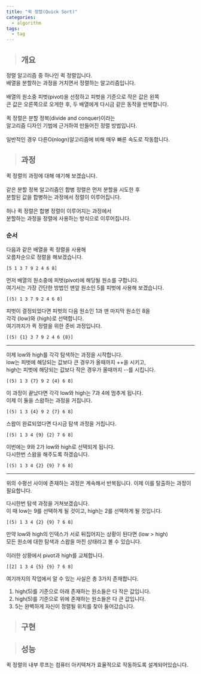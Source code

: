 ```yaml
---
title: "퀵 정렬(Quick Sort)"
categories:
  - algorithm
tags:
  - tag
---
```

> ## 개요

정렬 알고리즘 중 하나인 퀵 정렬입니다.<br>
배열을 분할하는 과정을 거치면서 정렬하는 알고리즘입니다.<br>
<br>
배열의 원소중 피벗(pivot)을 선정하고 피벗을 기준으로 작은 값은 왼쪽<br>
큰 값은 오른쪽으로 오게한 후, 두 배열에게 다시금 같은 동작을 반복합니다.<br>
<br>
퀵 정렬은 분할 정복(divide and conquer)이라는<br>
알고리즘 디자인 기법에 근거하여 만들어진 정렬 방법입니다.<br>
<br>
일반적인 경우 다른O(nlogn)알고리즘에 비해 매우 빠른 속도로 작동합니다.

> ## 과정

퀵 정렬의 과정에 대해 얘기해 보겠습니다.<br>
<br>
같은 분할 정복 알고리즘인 합병 정렬은 먼저 분할을 시도한 후<br>
분할된 값을 합병하는 과정에서 정렬이 이루어집니다.<br>
<br>
허나 퀵 정렬은 합병 정렬이 이루어지는 과정에서<br>
분할하는 과정을 정렬에 사용하는 방식으로 이루어집니다.
### 순서
다음과 같은 배열을 퀵 정렬을 사용해<br>
오름차순으로 정렬을 해보겠습니다.
```
[5 1 3 7 9 2 4 6 8]
```
먼저 배열의 원소중에 피벗(pivot)에 해당될 원소를 구합니다.<br>
여기서는 가장 간단한 방법인 맨앞 원소인 5를 피벗에 사용해 보겠습니다.
```
[(5) 1 3 7 9 2 4 6 8]
```
피벗이 결정되었다면 피벗의 다음 원소인 1과 맨 마지막 원소인 8을<br>
각각 {low}와 {high}로 선택합니다.<br>
여기까지가 퀵 정렬을 위한 준비 과정입니다.
```
[(5) {1} 3 7 9 2 4 6 {8}]
```

---
이제 low와 high를 각각 탐색하는 과정을 시작합니다.<br>
low는 피벗에 해당되는 값보다 큰 경우가 올때까지 ++을 시키고,<br>
high는 피벗에 해당되는 값보다 작은 경우가 올때까지 --를 시킵니다.
```
[(5) 1 3 {7} 9 2 {4} 6 8]
```
이 과정이 끝났다면 각각 low와 high는 7과 4에 멈추게 됩니다.<br>
이제 이 둘을 스왑하는 과정을 거칩니다.
```
[(5) 1 3 {4} 9 2 {7} 6 8]
```
스왑이 완료되었다면 다시금 탐색 과정을 거칩니다.
```
[(5) 1 3 4 {9} {2} 7 6 8]
```
이번에는 9와 2가 low와 high로 선택되게 됩니다.<br>
다시한번 스왑을 해주도록 하겠습니다.
```
[(5) 1 3 4 {2} {9} 7 6 8]
```

---
위의 수평선 사이에 존재하는 과정은 계속해서 반복됩니다.
이제 이를 탈출하는 과정이 필요합니다.

다시한번 탐색 과정을 거쳐보겠습니다.<br>
이 때 low는 9를 선택하게 될 것이고, high는 2를 선택하게 될 것입니다.
```
[(5) 1 3 4 {2} {9} 7 6 8]
```
만약 low와 high의 인덱스가 서로 뒤집어지는 상황이 된다면 (low > high)<br>
모든 원소에 대한 탐색과 스왑을 마친 상태라고 볼 수 있습니다.<br>
<br>
이러한 상황에서 pivot과 high를 교체합니다.<br>
```
[[2] 1 3 4 {5} {9} 7 6 8]
```
여기까지의 작업에서 알 수 있는 사실은 총 3가지 존재합니다.
1. high(5)를 기준으로 아래 존재하는 원소들은 다 작은 값입니다.
2. high(5)를 기준으로 위에 존재하는 원소들은 다 큰 값입니다.
3. 5는 완벽하게 자신이 정렬될 위치를 찾아 들어갔습니다.



> ## 구현


> ## 성능

퀵 정렬의 내부 루프는 컴퓨터 아키텍쳐가 효율적으로 작동하도록 설계되어있습니다.
